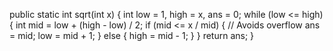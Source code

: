 public static int sqrt(int x) {
 int low = 1, high = x, ans = 0;
    while (low <= high) {
        int mid = low + (high - low) / 2;
        if (mid <= x / mid) {  // Avoids overflow
            ans = mid;
            low = mid + 1;
        } else {
            high = mid - 1;
        }
    }
    return ans;
}
